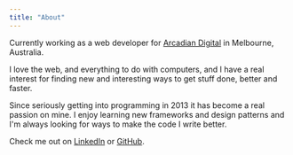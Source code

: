 ```yaml
---
title: "About"
---
```


Currently working as a web developer for [Arcadian Digital](//arcadiandigital.com.au/) in Melbourne, Australia.

I love the web, and everything to do with computers, and I have a real interest for finding new and interesting ways to get stuff done, better and faster.

Since seriously getting into programming in 2013 it has become a real passion on mine. I enjoy learning new frameworks and design patterns and I'm always looking for ways to make the code I write better.

Check me out on [LinkedIn](https://www.linkedin.com/in/sean-r-gilmore/) or [GitHub](https://github.com/SeanG7).